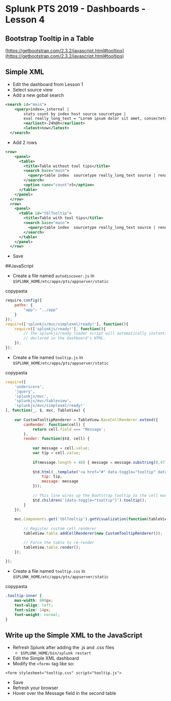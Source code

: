 # Splunk PTS 2019 - Dashboards - Lesson 4

## Bootstrap Tooltip in a Table
[https://getbootstrap.com/2.3.2/javascript.html#tooltips](https://getbootstrap.com/2.3.2/javascript.html#tooltips)

## Simple XML
* Edit the dashboard from Lesson 1
* Select source view
* Add a new gobal search

```xml
<search id="main">
    <query>index=_internal |
        stats count by index host source sourcetype |
        eval really_long_text = "Lorem ipsum dolor sit amet, consectetur adipiscing elit. Integer elit diam, efficitur a sem at, varius euismod risus. Nullam vitae consequat orci. Mauris vulputate diam et lectus laoreet, ac sodales enim auctor. Nulla facilisi. Donec dictum varius augue ut finibus. Ut sed dapibus sapien, vitae tempor mi. Vestibulum mollis metus sit amet sapien semper sollicitudin sed ut ligula. Ut quam risus, cursus non elit id, luctus consectetur lorem. Donec non risus risus. Etiam a massa tellus. Donec sit amet vulputate urna. Mauris at semper nisi, et semper velit. Aenean quis diam leo.  Proin augue lacus, tincidunt id consectetur id, facilisis a orci. Nunc condimentum elementum lectus at consectetur. Curabitur sit amet mi nunc. Sed sollicitudin consectetur bibendum. Nullam ullamcorper mi ut tincidunt aliquet. Phasellus rutrum magna ante, non laoreet risus fringilla ac. Maecenas tempor lectus elit, eu laoreet massa vehicula a. Maecenas vel pharetra eros. Fusce vulputate pharetra sagittis."</query>
        <earliest>-24h@h</earliest>
        <latest>now</latest>
  </search>
```

* Add 2 rows

```xml
<row>
    <panel>
      <table>
        <title>Table without tool tips</title>
        <search base="main">
          <query>table index  sourcetype really_long_text source | rename really_long_text AS "Message"</query>
        </search>
        <option name="count">5</option>
      </table>
    </panel>
  </row>
  <row>
    <panel>
      <table id="tblTooltip">
        <title>Table with tool tips</title>
        <search base="main">
          <query>table index  sourcetype really_long_text source | rename really_long_text AS "Message"</query>
        </search>
      </table>
    </panel>
  </row>
```

* Save

##JavaScript
* Create a file named `autodiscover.js` in `$SPLUNK_HOME/etc/apps/pts/appserver/static`

copypasta

```javascript
require.config({
    paths: {
        "app": "../app"
    }
});
require(['splunkjs/mvc/simplexml/ready!'], function(){
    require(['splunkjs/ready!'], function(){
        // The splunkjs/ready loader script will automatically instantiate all elements
        // declared in the dashboard's HTML.
    });
});
```
* Create a file named `tooltip.js` in `$SPLUNK_HOME/etc/apps/pts/appserver/static`

copypasta

```javascript
require([
    'underscore',
    'jquery',
    'splunkjs/mvc',
    'splunkjs/mvc/tableview',
    'splunkjs/mvc/simplexml/ready!'
], function(_, $, mvc, TableView) {
    
    var CustomTooltipRenderer = TableView.BaseCellRenderer.extend({
        canRender: function(cell) {
            return cell.field === 'Message';
        },
        render: function($td, cell) {
            
            var message = cell.value;
            var tip = cell.value;
            
            if(message.length > 48) { message = message.substring(0,47) + "..." }
            
            $td.html(_.template('<a href="#" data-toggle="tooltip" data-container="body" data-placement="top" title="<%- tip%>"><%- message%></a>', {
                tip: tip,
                message: message
            }));
            
            // This line wires up the Bootstrap tooltip to the cell markup
            $td.children('[data-toggle="tooltip"]').tooltip();
        }
    });
    
    mvc.Components.get('tblTooltip').getVisualization(function(tableView) {
        
        // Register custom cell renderer
        tableView.table.addCellRenderer(new CustomTooltipRenderer());

        // Force the table to re-render
        tableView.table.render();
    });
    
});
```
* Create a file named `tooltip.css` in `$SPLUNK_HOME/etc/apps/pts/appserver/static`

copypasta

```css
.tooltip-inner {
    max-width: 800px;
    text-align: left;
    font-size: 14px;
    font-weight: normal;
}
```

## Write up the Simple XML to the JavaScript

* Refresh Splunk after adding the .js and .css files
  * `$SPLUNK_HOME/bin/splunk restart`
* Edit the Simple XML dashboard
* Modify the `<form>` tag like so:

`<form stylesheet="tooltip.css" script="tooltip.js">`

* Save
* Refresh your browser
* Hover over the Message field in the second table